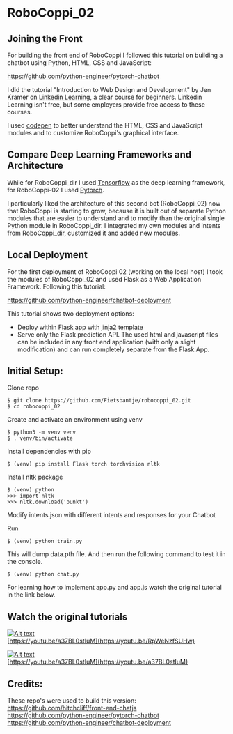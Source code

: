 # RoboCoppi_02  

## Joining the Front  

For building the front end of RoboCoppi I followed this tutorial on building a chatbot using Python, HTML, CSS and JavaScript:  

https://github.com/python-engineer/pytorch-chatbot   

I did the tutorial "Introduction to Web Design and Development" by Jen Kramer on [Linkedin Learning](https://www.linkedin.com/learning/), a clear course for beginners. Linkedin Learning isn't free, but some employers provide free access to these courses.  

I used [codepen](https://codepen.io) to better understand the HTML, CSS and JavaScript modules and to customize RoboCoppi's graphical interface.

## Compare Deep Learning Frameworks and Architecture  

While for RoboCoppi_dir I used [Tensorflow](https://www.tensorflow.org/overview) as the deep learning framework, for RoboCoppi-02 I used [Pytorch](https://pytorch.org/tutorials/index.html).  

I particularly liked the architecture of this second bot (RoboCoppi_02) now that RoboCoppi is starting to grow, because it is built out of separate Python modules that are easier to understand and to modify than the original single Python module in RoboCoppi_dir. I integrated my own modules and intents from RoboCoppi_dir, customized it and added new modules. 

## Local Deployment  

For the first deployment of RoboCoppi 02 (working on the local host) I took the modules of RoboCoppi_02 and used Flask as a Web Application Framework. Following this tutorial:  

https://github.com/python-engineer/chatbot-deployment  

This tutorial shows two deployment options:

- Deploy within Flask app with jinja2 template  
- Serve only the Flask prediction API. The used html and javascript files can be included in any front end application (with only a slight modification) and can run completely separate from the Flask App.  

## Initial Setup:  

Clone repo
```
$ git clone https://github.com/Fietsbantje/robocoppi_02.git
$ cd robocoppi_02
```

Create and activate an environment using venv
```
$ python3 -m venv venv
$ . venv/bin/activate
```
Install dependencies with pip
```
$ (venv) pip install Flask torch torchvision nltk
```
Install nltk package
```
$ (venv) python
>>> import nltk
>>> nltk.download('punkt')
```
Modify intents.json with different intents and responses for your Chatbot

Run
```
$ (venv) python train.py
```
This will dump data.pth file. And then run the following command to test it in the console.
```
$ (venv) python chat.py
```

For learning how to implement app.py and app.js watch the original tutorial in the link below.

## Watch the original tutorials  

[![Alt text](https://img.youtube.com/vi/RpWeNzfSUHw/hqdefault.jpg)](https://youtu.be/RpWeNzfSUHw)  
[https://youtu.be/a37BL0stIuM](https://youtu.be/RpWeNzfSUHw)  

[![Alt text](https://img.youtube.com/vi/a37BL0stIuM/hqdefault.jpg)](https://youtu.be/a37BL0stIuM)  
[https://youtu.be/a37BL0stIuM](https://youtu.be/a37BL0stIuM)  

## Credits:  

These repo's were used to build this version:  
https://github.com/hitchcliff/front-end-chatjs  
https://github.com/python-engineer/pytorch-chatbot  
https://github.com/python-engineer/chatbot-deployment  
  

